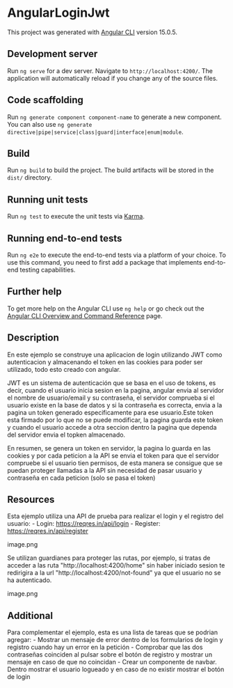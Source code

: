 # AngularLoginJwt

This project was generated with [Angular CLI](https://github.com/angular/angular-cli) version 15.0.5.

## Development server

Run `ng serve` for a dev server. Navigate to `http://localhost:4200/`. The application will automatically reload if you change any of the source files.

## Code scaffolding

Run `ng generate component component-name` to generate a new component. You can also use `ng generate directive|pipe|service|class|guard|interface|enum|module`.

## Build

Run `ng build` to build the project. The build artifacts will be stored in the `dist/` directory.

## Running unit tests

Run `ng test` to execute the unit tests via [Karma](https://karma-runner.github.io).

## Running end-to-end tests

Run `ng e2e` to execute the end-to-end tests via a platform of your choice. To use this command, you need to first add a package that implements end-to-end testing capabilities.

## Further help

To get more help on the Angular CLI use `ng help` or go check out the [Angular CLI Overview and Command Reference](https://angular.io/cli) page.


## Description

En este ejemplo se construye una aplicacion de login utilizando JWT como autenticacion y almacenando el token en las cookies para poder ser utilizado, todo esto creado con angular.

JWT es un sistema de autenticación que se basa en el uso de tokens, es decir, cuando el usuario inicia sesion en la pagina, angular envia al servidor el nombre de usuario/email y su contraseña, el servidor comprueba si el usuario existe en la base de datos y si la contraseña es correcta, envia a la pagina un token generado especificamente para ese usuario.Este token esta firmado por lo que no se puede modificar, la pagina guarda este token y cuando el usuario accede a otra seccion dentro la pagina que dependa del servidor envia el topken almacenado.

En resumen, se genera un token en servidor, la pagina lo guarda en las cookies y por cada peticion a la API se envia el token para que el servidor compruebe si el usuario tien permisos, de esta manera se consigue que se puedan proteger llamadas a la API sin necesidad de pasar usuario y contraseña en cada peticion (solo se pasa el token)

## Resources

Esta ejemplo utiliza una API de prueba para realizar el login y el registro del usuario: 
    - Login: https://reqres.in/api/login
    - Register: https://reqres.in/api/register

image.png

Se utilizan guardianes para proteger las rutas, por ejemplo, si tratas de acceder a las ruta "http://localhost:4200/home" sin haber iniciado sesion te redirigira a la url "http://localhost:4200/not-found" ya que el usuario no se ha autenticado.

image.png

## Additional

Para complementar el ejemplo, esta es una lista de tareas que se podrian agregar:
    - Mostrar un mensaje de error dentro de los formularios de login y registro cuando hay un error en la petición
    - Comprobar que las dos contraseñas coinciden al pulsar sobre el botón de registro y mostrar un mensaje en caso de que no coincidan
    - Crear un componente de navbar. Dentro mostrar el usuario logueado y en caso de no existir mostrar el botón de login
    